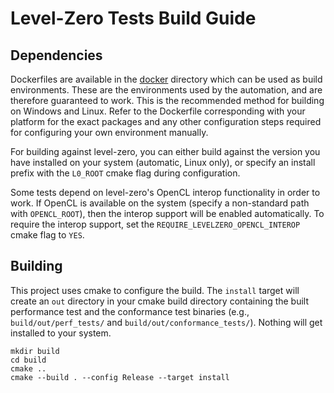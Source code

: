# Level-Zero Tests Build Guide

## Dependencies

Dockerfiles are available in the [docker](./docker) directory which can be used
as build environments. These are the environments used by the automation, and
are therefore guaranteed to work. This is the recommended method for building on
Windows and Linux. Refer to the Dockerfile corresponding with your platform for
the exact packages and any other configuration steps required for configuring
your own environment manually.

For building against level-zero, you can either build against the version you
have installed on your system (automatic, Linux only), or specify an install
prefix with the `L0_ROOT` cmake flag during configuration.

Some tests depend on level-zero's OpenCL interop functionality in order to work.
If OpenCL is available on the system (specify a non-standard path with
`OPENCL_ROOT`), then the interop support will be enabled automatically. To
require the interop support, set the `REQUIRE_LEVELZERO_OPENCL_INTEROP` cmake
flag to `YES`.

## Building

This project uses cmake to configure the build. The `install` target will create
an `out` directory in your cmake build directory containing the built
performance test and the conformance test binaries (e.g.,
`build/out/perf_tests/` and `build/out/conformance_tests/`). Nothing will get
installed to your system.

```
mkdir build
cd build
cmake ..
cmake --build . --config Release --target install
```
